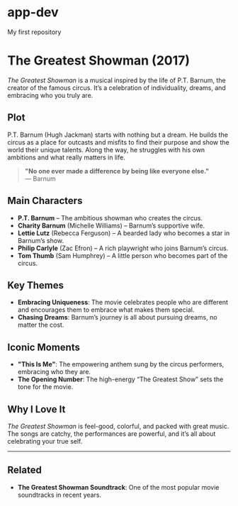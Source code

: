 # app-dev
My first repository
# The Greatest Showman (2017)

*The Greatest Showman* is a musical inspired by the life of P.T. Barnum, the creator of the famous circus. It’s a celebration of individuality, dreams, and embracing who you truly are.

## Plot

P.T. Barnum (Hugh Jackman) starts with nothing but a dream. He builds the circus as a place for outcasts and misfits to find their purpose and show the world their unique talents. Along the way, he struggles with his own ambitions and what really matters in life.

> **"No one ever made a difference by being like everyone else."**  
> — Barnum

## Main Characters

- **P.T. Barnum** – The ambitious showman who creates the circus.
- **Charity Barnum** (Michelle Williams) – Barnum’s supportive wife.
- **Lettie Lutz** (Rebecca Ferguson) – A bearded lady who becomes a star in Barnum’s show.
- **Philip Carlyle** (Zac Efron) – A rich playwright who joins Barnum’s circus.
- **Tom Thumb** (Sam Humphrey) – A little person who becomes part of the circus.

## Key Themes

- **Embracing Uniqueness**: The movie celebrates people who are different and encourages them to embrace what makes them special.
- **Chasing Dreams**: Barnum’s journey is all about pursuing dreams, no matter the cost.

## Iconic Moments

- **"This Is Me"**: The empowering anthem sung by the circus performers, embracing who they are.
- **The Opening Number**: The high-energy “The Greatest Show” sets the tone for the movie.

## Why I Love It

*The Greatest Showman* is feel-good, colorful, and packed with great music. The songs are catchy, the performances are powerful, and it’s all about celebrating your true self.

---

## Related

- **The Greatest Showman Soundtrack**: One of the most popular movie soundtracks in recent years.
